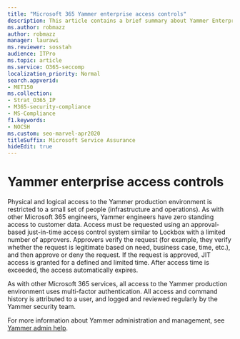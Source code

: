 ```yaml
---
title: "Microsoft 365 Yammer enterprise access controls"
description: This article contains a brief summary about Yammer Enterprise Access Controls in the production environment.
ms.author: robmazz
author: robmazz
manager: laurawi
ms.reviewer: sosstah
audience: ITPro
ms.topic: article
ms.service: O365-seccomp
localization_priority: Normal
search.appverid:
- MET150
ms.collection:
- Strat_O365_IP
- M365-security-compliance
- MS-Compliance
f1.keywords:
- NOCSH
ms.custom: seo-marvel-apr2020
titleSuffix: Microsoft Service Assurance
hideEdit: true
---
```


# Yammer enterprise access controls 

Physical and logical access to the Yammer production environment is restricted to a small set of people (infrastructure and operations). As with other Microsoft 365 engineers, Yammer engineers have zero standing access to customer data. Access must be requested using an approval-based just-in-time access control system similar to Lockbox with a limited number of approvers. Approvers verify the request (for example, they verify whether the request is legitimate based on need, business case, time, etc.), and then approve or deny the request. If the request is approved, JIT access is granted for a defined and limited time. After access time is exceeded, the access automatically expires.

As with other Microsoft 365 services, all access to the Yammer production environment uses multi-factor authentication. All access and command history is attributed to a user, and logged and reviewed regularly by the Yammer security team.

For more information about Yammer administration and management, see [Yammer admin help](/yammer/yammer-landing-page).